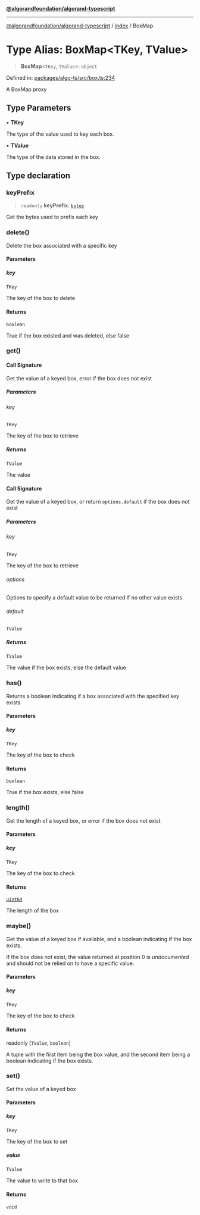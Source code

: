 [**@algorandfoundation/algorand-typescript**](../../README.md)

***

[@algorandfoundation/algorand-typescript](../../README.md) / [index](../README.md) / BoxMap

# Type Alias: BoxMap\<TKey, TValue\>

> **BoxMap**\<`TKey`, `TValue`\>: `object`

Defined in: [packages/algo-ts/src/box.ts:234](https://github.com/algorandfoundation/puya-ts/blob/main/packages/algo-ts/src/box.ts#L234)

A BoxMap proxy

## Type Parameters

• **TKey**

The type of the value used to key each box.

• **TValue**

The type of the data stored in the box.

## Type declaration

### keyPrefix

> `readonly` **keyPrefix**: [`bytes`](bytes.md)

Get the bytes used to prefix each key

### delete()

Delete the box associated with a specific key

#### Parameters

##### key

`TKey`

The key of the box to delete

#### Returns

`boolean`

True if the box existed and was deleted, else false

### get()

#### Call Signature

Get the value of a keyed box, error if the box does not exist

##### Parameters

###### key

`TKey`

The key of the box to retrieve

##### Returns

`TValue`

The value

#### Call Signature

Get the value of a keyed box, or return `options.default` if the box does not exist

##### Parameters

###### key

`TKey`

The key of the box to retrieve

###### options

Options to specify a default value to be returned if no other value exists

###### default

`TValue`

##### Returns

`TValue`

The value if the box exists, else the default value

### has()

Returns a boolean indicating if a box associated with the specified key exists

#### Parameters

##### key

`TKey`

The key of the box to check

#### Returns

`boolean`

True if the box exists, else false

### length()

Get the length of a keyed box, or error if the box does not exist

#### Parameters

##### key

`TKey`

The key of the box to check

#### Returns

[`uint64`](uint64.md)

The length of the box

### maybe()

Get the value of a keyed box if available, and a boolean indicating if the box exists.

If the box does not exist, the value returned at position 0 is _undocumented_ and should not be relied on to have a specific value.

#### Parameters

##### key

`TKey`

The key of the box to check

#### Returns

readonly \[`TValue`, `boolean`\]

A tuple with the first item being the box value, and the second item being a boolean indicating if the box exists.

### set()

Set the value of a keyed box

#### Parameters

##### key

`TKey`

The key of the box to set

##### value

`TValue`

The value to write to that box

#### Returns

`void`
